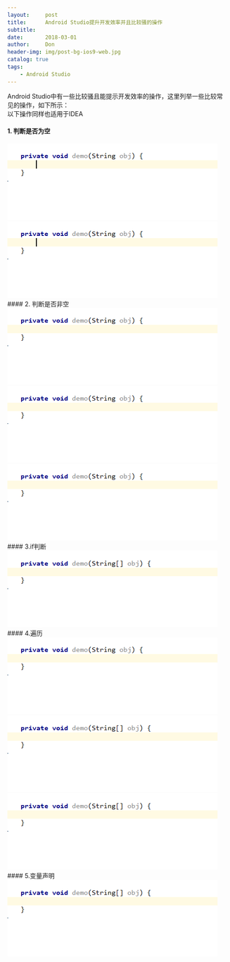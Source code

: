 ```yaml
---
layout:     post
title:      Android Studio提升开发效率并且比较骚的操作
subtitle:   
date:       2018-03-01
author:     Don
header-img: img/post-bg-ios9-web.jpg
catalog: true
tags:
    - Android Studio
---
```


Android Studio中有一些比较骚且能提示开发效率的操作，这里列举一些比较常见的操作，如下所示：   
以下操作同样也适用于IDEA  

#### 1. 判断是否为空   
<img src="/img/article/null.gif"/>    
<img src="/img/article/null1.gif"/>    
#### 2. 判断是否非空    
<img src="/img/article/notnull.gif"/>    
<img src="/img/article/notnull1.gif"/>   
<img src="/img/article/notnull2.gif"/>    
#### 3.if判断  
<img src="/img/article/if.gif"/>    
#### 4.遍历   
<img src="/img/article/for.gif"/>    
<img src="/img/article/fori.gif"/>    
<img src="/img/article/forr.gif"/>    
#### 5.变量声明   
<img src="/img/article/var.gif"/> 



